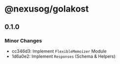 # @nexusog/golakost

## 0.1.0

### Minor Changes

- cc346d3: Implement `FlexibleMemoizer` Module
- 1d6a0e2: Implement `Responses` (Schema & Helpers)
